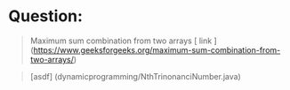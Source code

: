 

Question:
============
> Maximum sum combination from two arrays
   [ link ] (https://www.geeksforgeeks.org/maximum-sum-combination-from-two-arrays/)
   
> [asdf] (dynamicprogramming/NthTrinonanciNumber.java) 
